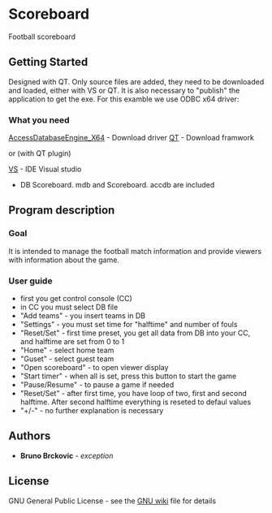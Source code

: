 # Scoreboard

Football scoreboard

## Getting Started

Designed with QT.
Only source files are added, they need to be downloaded and loaded, either with VS or QT.
It is also necessary to "publish" the application to get the exe.
For this examble we use ODBC x64 driver:

### What you need

[AccessDatabaseEngine_X64](https://download.microsoft.com/download/2/4/3/24375141-E08D-4803-AB0E-10F2E3A07AAA/AccessDatabaseEngine_X64.exe) - Download driver
[QT](https://www.qt.io/download-qt-installer?hsCtaTracking=9f6a2170-a938-42df-a8e2-a9f0b1d6cdce%7C6cb0de4f-9bb5-4778-ab02-bfb62735f3e5) - Download framwork

or (with QT plugin)

[VS](https://visualstudio.microsoft.com/thank-you-downloading-visual-studio/?sku=Community&rel=15#) - IDE Visual studio

* DB Scoreboard. mdb and Scoreboard. accdb are included

## Program description

### Goal

It is intended to manage the football match information and provide viewers with information about the game.

### User guide

* first you get control console (CC)
* in CC you must select DB file
* "Add teams" - you insert teams in DB
* "Settings" - you must set time for "halftime" and number of fouls
* "Reset/Set" - first time preset, you get all data from DB into your CC, and halftime are set from 0 to 1
* "Home" - select home team
* "Guset" - select guest team
* "Open scoreboard" - to open viewer display
* "Start timer" - when all is set, press this button to start the game
* "Pause/Resume" - to pause a game if needed
* "Reset/Set" - after first time, you have loop of two, first and second halftime. After second halftime everything is reseted to defaul values
* "+/-" - no further explanation is necessary

## Authors

* **Bruno Brckovic** - *exception*

## License

GNU General Public License - see the [GNU wiki](https://en.wikipedia.org/wiki/GNU_General_Public_License) file for details
